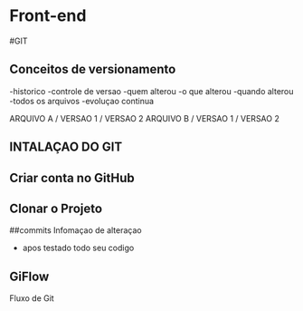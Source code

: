 # Front-end

#GIT

## Conceitos de versionamento
-historico
-controle de  versao
-quem alterou
-o que alterou
-quando alterou
-todos os arquivos
-evoluçao continua

ARQUIVO A / VERSAO 1 / VERSAO 2
ARQUIVO B / VERSAO 1 / VERSAO 2

## INTALAÇAO DO GIT

## Criar conta no GitHub

## Clonar o Projeto

##commits 
Infomaçao de alteraçao
- apos testado todo seu codigo

## GiFlow
Fluxo de Git
